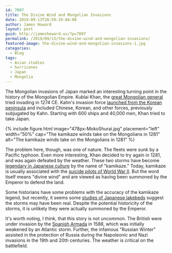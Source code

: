 ```yaml
---
id: 7097
title: The Divine Wind and Mongolian Invasions
date: 2019-09-13T20:59:19-04:00
author: James Howard
layout: post
guid: http://jameshoward.us/?p=7097
permalink: /2019/09/13/the-divine-wind-and-mongolian-invasions/
featured-image: the-divine-wind-and-mongolian-invasions-1.jpg
categories:
  - Blog
tags:
  - Asian studies
  - hurricanes
  - Japan
  - Mongolia
---
```

The Mongolian invasions of Japan marked an interesting turning point
in the history of the Mongolian Empire. Kublai Khan, the [great
Mongolian general](https://www.britannica.com/biography/Kublai-Khan)
tried invading in 1274 CE. Kahn's invasion force [launched from the
Korean
peninsula](https://www.thoughtco.com/the-mongol-invasions-of-japan-195559)
and included Chinese, Korean, and other forces, previously subjugated
by Kahn. Starting with 600 ships and 40,000 men, Khan tried to take
Japan.

{% include figure.html image="478px-MokoShurai.jpg" placement="left" width="50%"
    cap="The kamikaze winds take on the Mongolians in 1281"
    alt="The kamikaze winds take on the Mongolians in 1281" %}

The problem here, though, was one of nature. The fleets were sunk
by a Pacific typhoon. Even more interesting, Khan decided to try
again in 1281, and was again defeated by the weather. These two
storms have become [legendary in Japanese
culture](https://www.nationalgeographic.com/news/2014/11/141104-kamikaze-kublai-khan-winds-typhoon-japan-invasion/)
by the name of "kamikaze." Today, kamikaze is usually associated
with the [suicide pilots of World War
II](https://allthatsinteresting.com/kamikaze-pilots). But the word
itself means "divine wind" and are viewed as having been summoned
by the Emperor to defend the land.

Some historians have some problems with the accuracy of the kamikaze
legend, but recently, it seems some [studies of Japanese
lakebeds](https://www.sciencemag.org/news/2014/12/mongol-smashing-kamikaze-typhoons-may-have-been-genuine)
suggest the storms may have been real. Despite the potential
historicity of the storms, it is unlikely they were actually summoned
by the Emperor.

It's worth noting, I think, that this story is not uncommon. The
British were under invasion by the [Spanish
Armada](https://www.historic-uk.com/HistoryUK/HistoryofEngland/Spanish-Armada/)
in 1588, which was initially weakened by an Atlantic storm. Further,
the infamous "Russian Winter" assisted in the protection of Russia
during the Napoleonic and Nazi invasions in the 19th and 20th
centuries. The weather is critical on the battlefield.

